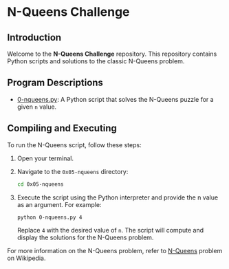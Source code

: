 # N-Queens Challenge

## Introduction

Welcome to the **N-Queens Challenge** repository. This repository contains Python scripts and solutions to the classic N-Queens problem.

## Program Descriptions

- [0-nqueens.py](https://github.com/iakev/alx-interview/blob/main/0x05-nqueens/0-nqueens.py): A Python script that solves the N-Queens puzzle for a given `n` value.

## Compiling and Executing

To run the N-Queens script, follow these steps:

1. Open your terminal.

2. Navigate to the `0x05-nqueens` directory:

   ```bash
   cd 0x05-nqueens
   ```

3. Execute the script using the Python interpreter and provide the n value as an argument. For example:

    ```bash
    python 0-nqueens.py 4
    ```

    Replace `4` with the desired value of `n`. The script will compute and display the solutions for the N-Queens problem.

For more information on the N-Queens problem, refer to [N-Queens](https://en.wikipedia.org/wiki/Eight_queens_puzzle) problem on Wikipedia.
